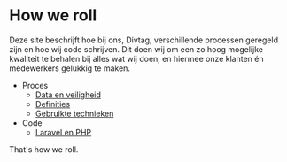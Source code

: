 # How we roll

Deze site beschrijft hoe bij ons, Divtag, verschillende processen geregeld zijn en hoe wij code schrijven. Dit doen wij om een zo hoog mogelijke kwaliteit te behalen bij alles wat wij doen, en hiermee onze klanten én medewerkers gelukkig te maken.

- Proces
  - [Data en veiligheid](/process/data-and-security)
  - [Definities](/process/definitions)
  - [Gebruikte technieken](/process/tools)
- Code
  - [Laravel en PHP](/code-style/laravel-php)

That's how we roll.
